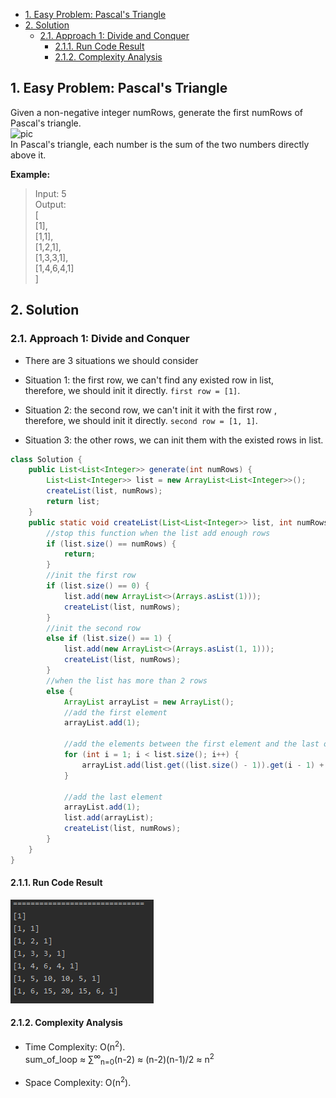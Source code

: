 <!-- TOC -->

- [1. Easy Problem: Pascal's Triangle](#1-easy-problem-pascals-triangle)
- [2. Solution](#2-solution)
  - [2.1. Approach 1: Divide and Conquer](#21-approach-1-divide-and-conquer)
    - [2.1.1. Run Code Result](#211-run-code-result)
    - [2.1.2. Complexity Analysis](#212-complexity-analysis)

<!-- /TOC -->

## 1. Easy Problem: Pascal's Triangle
Given a non-negative integer numRows, generate the first numRows of Pascal's triangle.  
![pic](https://upload.wikimedia.org/wikipedia/commons/0/0d/PascalTriangleAnimated2.gif)  
In Pascal's triangle, each number is the sum of the two numbers directly above it.

**Example:**

>Input: 5  
>Output:  
>[  
>     [1],  
>    [1,1],  
>   [1,2,1],  
>  [1,3,3,1],  
> [1,4,6,4,1]  
>]

## 2. Solution

### 2.1. Approach 1: Divide and Conquer
- There are 3 situations we should consider

- Situation 1: the first row, we can't find any existed row in list,  
  therefore, we should init it directly. `first row = [1]`.

- Situation 2: the second row, we can't init it with the first row ,  
  therefore, we should init it directly. `second row = [1, 1]`.

- Situation 3: the other rows, we can init them with the existed rows in list.

```java
class Solution {
    public List<List<Integer>> generate(int numRows) {
        List<List<Integer>> list = new ArrayList<List<Integer>>();
        createList(list, numRows);
        return list;
    }
    public static void createList(List<List<Integer>> list, int numRows) {
        //stop this function when the list add enough rows
        if (list.size() == numRows) {
            return;
        }
        //init the first row
        if (list.size() == 0) {
            list.add(new ArrayList<>(Arrays.asList(1)));
            createList(list, numRows);
        }
        //init the second row
        else if (list.size() == 1) {
            list.add(new ArrayList<>(Arrays.asList(1, 1)));
            createList(list, numRows);
        }
        //when the list has more than 2 rows
        else {
            ArrayList arrayList = new ArrayList();
            //add the first element
            arrayList.add(1);

            //add the elements between the first element and the last one
            for (int i = 1; i < list.size(); i++) {
                arrayList.add(list.get((list.size() - 1)).get(i - 1) + list.get((list.size() - 1)).get(i));
            }

            //add the last element
            arrayList.add(1);
            list.add(arrayList);
            createList(list, numRows);
        }
    }
}
```

#### 2.1.1. Run Code Result
![pic](../99.images/2020-08-27-15-45-58.png)

#### 2.1.2. Complexity Analysis
- Time Complexity: O(n<sup>2</sup>).  
  sum_of_loop ≈ ∑<sup>∞</sup><sub>n=0</sub>(n-2) ≈ (n-2)(n-1)/2 ≈ n<sup>2</sup>

- Space Complexity: O(n<sup>2</sup>).